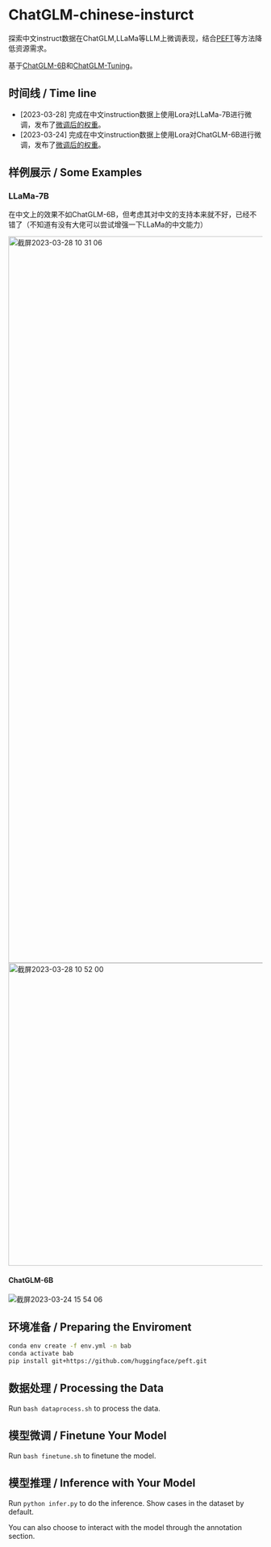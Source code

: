 # ChatGLM-chinese-insturct

探索中文instruct数据在ChatGLM,LLaMa等LLM上微调表现，结合[PEFT](https://github.com/huggingface/peft)等方法降低资源需求。

基于[ChatGLM-6B](https://github.com/THUDM/ChatGLM-6B)和[ChatGLM-Tuning](https://github.com/mymusise/ChatGLM-Tuning)。

##   时间线 / Time line
- [2023-03-28] 完成在中文instruction数据上使用Lora对LLaMa-7B进行微调，发布了[微调后的权重](https://drive.google.com/file/d/1-nqxLz45HkMkhF0NUvkt785MZfPfMld6/view?usp=sharing)。
- [2023-03-24] 完成在中文instruction数据上使用Lora对ChatGLM-6B进行微调，发布了[微调后的权重](https://drive.google.com/file/d/125hjpeS98qum5817XMPp7nY8L19aiOvJ/view?usp=sharing)。

## 样例展示 / Some Examples
### LLaMa-7B
在中文上的效果不如ChatGLM-6B，但考虑其对中文的支持本来就不好，已经不错了（不知道有没有大佬可以尝试增强一下LLaMa的中文能力）

<img width="1440" alt="截屏2023-03-28 10 31 06" src="https://user-images.githubusercontent.com/33630730/228116611-4ca5ffe6-71f5-4401-8e8e-38fc0f5bd575.png">

<img width="600" alt="截屏2023-03-28 10 52 00" src="https://user-images.githubusercontent.com/33630730/228116679-e69d6081-77ff-4a0c-88ed-66fdad9a894a.png">

#### ChatGLM-6B
![截屏2023-03-24 15 54 06](https://user-images.githubusercontent.com/33630730/227459835-a623a86b-5c25-47f9-be06-6e88d4a35e4c.png)

## 环境准备 / Preparing the Enviroment

```bash
conda env create -f env.yml -n bab
conda activate bab
pip install git+https://github.com/huggingface/peft.git
```

## 数据处理 / Processing the Data

Run `bash dataprocess.sh` to process the data.

## 模型微调 / Finetune Your Model

Run `bash finetune.sh` to finetune the model.

##  模型推理 / Inference with Your Model

Run `python infer.py` to do the inference. Show cases in the dataset by default.
 
You can also choose to interact with the model through the annotation section.
